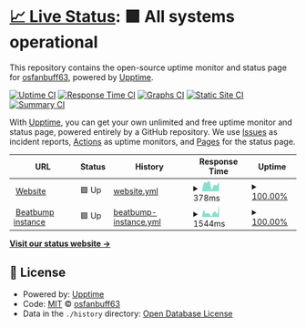 # [📈 Live Status](https://status.osfanbuff63.tech): <!--live status--> **🟩 All systems operational**

This repository contains the open-source uptime monitor and status page for [osfanbuff63](https://osfanbuff63.tech), powered by [Upptime](https://github.com/upptime/upptime).

[![Uptime CI](https://github.com/osfanbuff63/website-status/workflows/Uptime%20CI/badge.svg)](https://github.com/osfanbuff63/website-status/actions?query=workflow%3A%22Uptime+CI%22)
[![Response Time CI](https://github.com/osfanbuff63/website-status/workflows/Response%20Time%20CI/badge.svg)](https://github.com/osfanbuff63/website-status/actions?query=workflow%3A%22Response+Time+CI%22)
[![Graphs CI](https://github.com/osfanbuff63/website-status/workflows/Graphs%20CI/badge.svg)](https://github.com/osfanbuff63/website-status/actions?query=workflow%3A%22Graphs+CI%22)
[![Static Site CI](https://github.com/osfanbuff63/website-status/workflows/Static%20Site%20CI/badge.svg)](https://github.com/osfanbuff63/website-status/actions?query=workflow%3A%22Static+Site+CI%22)
[![Summary CI](https://github.com/osfanbuff63/website-status/workflows/Summary%20CI/badge.svg)](https://github.com/osfanbuff63/website-status/actions?query=workflow%3A%22Summary+CI%22)

With [Upptime](https://upptime.js.org), you can get your own unlimited and free uptime monitor and status page, powered entirely by a GitHub repository. We use [Issues](https://github.com/osfanbuff63/website-status/issues) as incident reports, [Actions](https://github.com/osfanbuff63/website-status/actions) as uptime monitors, and [Pages](https://status.osfanbuff63.tech) for the status page.

<!--start: status pages-->
<!-- This summary is generated by Upptime (https://github.com/upptime/upptime) -->
<!-- Do not edit this manually, your changes will be overwritten -->
<!-- prettier-ignore -->
| URL | Status | History | Response Time | Uptime |
| --- | ------ | ------- | ------------- | ------ |
| <img alt="" src="https://icons.duckduckgo.com/ip3/osfanbuff63.tech.ico" height="13"> [Website](https://osfanbuff63.tech) | 🟩 Up | [website.yml](https://github.com/osfanbuff63/website-status/commits/HEAD/history/website.yml) | <details><summary><img alt="Response time graph" src="./graphs/website/response-time-week.png" height="20"> 378ms</summary><br><a href="https://status.osfanbuff63.tech/history/website"><img alt="Response time 197" src="https://img.shields.io/endpoint?url=https%3A%2F%2Fraw.githubusercontent.com%2Fosfanbuff63%2Fwebsite-status%2FHEAD%2Fapi%2Fwebsite%2Fresponse-time.json"></a><br><a href="https://status.osfanbuff63.tech/history/website"><img alt="24-hour response time 474" src="https://img.shields.io/endpoint?url=https%3A%2F%2Fraw.githubusercontent.com%2Fosfanbuff63%2Fwebsite-status%2FHEAD%2Fapi%2Fwebsite%2Fresponse-time-day.json"></a><br><a href="https://status.osfanbuff63.tech/history/website"><img alt="7-day response time 378" src="https://img.shields.io/endpoint?url=https%3A%2F%2Fraw.githubusercontent.com%2Fosfanbuff63%2Fwebsite-status%2FHEAD%2Fapi%2Fwebsite%2Fresponse-time-week.json"></a><br><a href="https://status.osfanbuff63.tech/history/website"><img alt="30-day response time 264" src="https://img.shields.io/endpoint?url=https%3A%2F%2Fraw.githubusercontent.com%2Fosfanbuff63%2Fwebsite-status%2FHEAD%2Fapi%2Fwebsite%2Fresponse-time-month.json"></a><br><a href="https://status.osfanbuff63.tech/history/website"><img alt="1-year response time 197" src="https://img.shields.io/endpoint?url=https%3A%2F%2Fraw.githubusercontent.com%2Fosfanbuff63%2Fwebsite-status%2FHEAD%2Fapi%2Fwebsite%2Fresponse-time-year.json"></a></details> | <details><summary><a href="https://status.osfanbuff63.tech/history/website">100.00%</a></summary><a href="https://status.osfanbuff63.tech/history/website"><img alt="All-time uptime 99.47%" src="https://img.shields.io/endpoint?url=https%3A%2F%2Fraw.githubusercontent.com%2Fosfanbuff63%2Fwebsite-status%2FHEAD%2Fapi%2Fwebsite%2Fuptime.json"></a><br><a href="https://status.osfanbuff63.tech/history/website"><img alt="24-hour uptime 100.00%" src="https://img.shields.io/endpoint?url=https%3A%2F%2Fraw.githubusercontent.com%2Fosfanbuff63%2Fwebsite-status%2FHEAD%2Fapi%2Fwebsite%2Fuptime-day.json"></a><br><a href="https://status.osfanbuff63.tech/history/website"><img alt="7-day uptime 100.00%" src="https://img.shields.io/endpoint?url=https%3A%2F%2Fraw.githubusercontent.com%2Fosfanbuff63%2Fwebsite-status%2FHEAD%2Fapi%2Fwebsite%2Fuptime-week.json"></a><br><a href="https://status.osfanbuff63.tech/history/website"><img alt="30-day uptime 100.00%" src="https://img.shields.io/endpoint?url=https%3A%2F%2Fraw.githubusercontent.com%2Fosfanbuff63%2Fwebsite-status%2FHEAD%2Fapi%2Fwebsite%2Fuptime-month.json"></a><br><a href="https://status.osfanbuff63.tech/history/website"><img alt="1-year uptime 99.47%" src="https://img.shields.io/endpoint?url=https%3A%2F%2Fraw.githubusercontent.com%2Fosfanbuff63%2Fwebsite-status%2FHEAD%2Fapi%2Fwebsite%2Fuptime-year.json"></a></details>
| <img alt="" src="https://icons.duckduckgo.com/ip3/beatbump.osfanbuff63.tech.ico" height="13"> [Beatbump instance](https://beatbump.osfanbuff63.tech) | 🟩 Up | [beatbump-instance.yml](https://github.com/osfanbuff63/website-status/commits/HEAD/history/beatbump-instance.yml) | <details><summary><img alt="Response time graph" src="./graphs/beatbump-instance/response-time-week.png" height="20"> 1544ms</summary><br><a href="https://status.osfanbuff63.tech/history/beatbump-instance"><img alt="Response time 1339" src="https://img.shields.io/endpoint?url=https%3A%2F%2Fraw.githubusercontent.com%2Fosfanbuff63%2Fwebsite-status%2FHEAD%2Fapi%2Fbeatbump-instance%2Fresponse-time.json"></a><br><a href="https://status.osfanbuff63.tech/history/beatbump-instance"><img alt="24-hour response time 3799" src="https://img.shields.io/endpoint?url=https%3A%2F%2Fraw.githubusercontent.com%2Fosfanbuff63%2Fwebsite-status%2FHEAD%2Fapi%2Fbeatbump-instance%2Fresponse-time-day.json"></a><br><a href="https://status.osfanbuff63.tech/history/beatbump-instance"><img alt="7-day response time 1544" src="https://img.shields.io/endpoint?url=https%3A%2F%2Fraw.githubusercontent.com%2Fosfanbuff63%2Fwebsite-status%2FHEAD%2Fapi%2Fbeatbump-instance%2Fresponse-time-week.json"></a><br><a href="https://status.osfanbuff63.tech/history/beatbump-instance"><img alt="30-day response time 1382" src="https://img.shields.io/endpoint?url=https%3A%2F%2Fraw.githubusercontent.com%2Fosfanbuff63%2Fwebsite-status%2FHEAD%2Fapi%2Fbeatbump-instance%2Fresponse-time-month.json"></a><br><a href="https://status.osfanbuff63.tech/history/beatbump-instance"><img alt="1-year response time 1339" src="https://img.shields.io/endpoint?url=https%3A%2F%2Fraw.githubusercontent.com%2Fosfanbuff63%2Fwebsite-status%2FHEAD%2Fapi%2Fbeatbump-instance%2Fresponse-time-year.json"></a></details> | <details><summary><a href="https://status.osfanbuff63.tech/history/beatbump-instance">100.00%</a></summary><a href="https://status.osfanbuff63.tech/history/beatbump-instance"><img alt="All-time uptime 100.00%" src="https://img.shields.io/endpoint?url=https%3A%2F%2Fraw.githubusercontent.com%2Fosfanbuff63%2Fwebsite-status%2FHEAD%2Fapi%2Fbeatbump-instance%2Fuptime.json"></a><br><a href="https://status.osfanbuff63.tech/history/beatbump-instance"><img alt="24-hour uptime 100.00%" src="https://img.shields.io/endpoint?url=https%3A%2F%2Fraw.githubusercontent.com%2Fosfanbuff63%2Fwebsite-status%2FHEAD%2Fapi%2Fbeatbump-instance%2Fuptime-day.json"></a><br><a href="https://status.osfanbuff63.tech/history/beatbump-instance"><img alt="7-day uptime 100.00%" src="https://img.shields.io/endpoint?url=https%3A%2F%2Fraw.githubusercontent.com%2Fosfanbuff63%2Fwebsite-status%2FHEAD%2Fapi%2Fbeatbump-instance%2Fuptime-week.json"></a><br><a href="https://status.osfanbuff63.tech/history/beatbump-instance"><img alt="30-day uptime 100.00%" src="https://img.shields.io/endpoint?url=https%3A%2F%2Fraw.githubusercontent.com%2Fosfanbuff63%2Fwebsite-status%2FHEAD%2Fapi%2Fbeatbump-instance%2Fuptime-month.json"></a><br><a href="https://status.osfanbuff63.tech/history/beatbump-instance"><img alt="1-year uptime 100.00%" src="https://img.shields.io/endpoint?url=https%3A%2F%2Fraw.githubusercontent.com%2Fosfanbuff63%2Fwebsite-status%2FHEAD%2Fapi%2Fbeatbump-instance%2Fuptime-year.json"></a></details>

<!--end: status pages-->

[**Visit our status website →**](https://status.osfanbuff63.tech)

## 📄 License

- Powered by: [Upptime](https://github.com/upptime/upptime)
- Code: [MIT](./LICENSE) © [osfanbuff63](https://osfanbuff63.tech)
- Data in the `./history` directory: [Open Database License](https://opendatacommons.org/licenses/odbl/1-0/)
